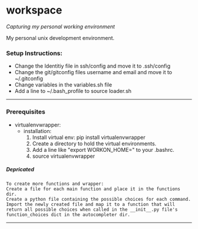 # workspace
*Capturing my personal working environment*

My personal unix development environment.

### Setup Instructions:
* Change the Identitiy file in ssh/config and move it to .ssh/config
* Change the git/gitconfig files username and email and move it to ~/.gitconfig
* Change variables in the variables.sh file
* Add a line to ~/.bash_profile to source loader.sh


------------------------------------------
### Prerequisites
- virtualenvwrapper:
    - installation:
        1. Install virtual env: pip install virtualenvwrapper
        2. Create a directory to hold the virtual environments.
        3. Add a line like "export WORKON_HOME=<Virtual Envs Home>" to your .bashrc.
        4. source virtualenvwrapper

##### Depricated
```
To create more functions and wrapper:
Create a file for each main function and place it in the functions dir.
Create a python file containing the possible choices for each command.
Import the newly created file and map it to a function that will return all possible choices when called in the __init__.py file's function_choices dict in the autocompleter dir.
```
-----------------------------------------------
